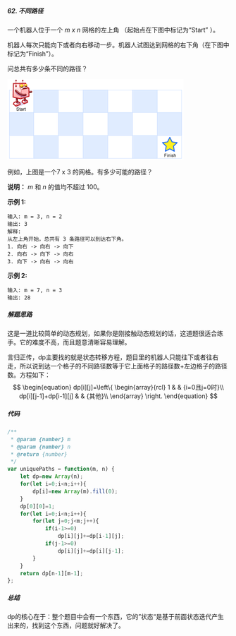 ##### 62. 不同路径

一个机器人位于一个 *m x n* 网格的左上角 （起始点在下图中标记为“Start” ）。

机器人每次只能向下或者向右移动一步。机器人试图达到网格的右下角（在下图中标记为“Finish”）。

问总共有多少条不同的路径？

![img](../images/robot_maze.png)

例如，上图是一个7 x 3 的网格。有多少可能的路径？

**说明：** *m* 和 *n* 的值均不超过 100。

**示例 1:**

```
输入: m = 3, n = 2
输出: 3
解释:
从左上角开始，总共有 3 条路径可以到达右下角。
1. 向右 -> 向右 -> 向下
2. 向右 -> 向下 -> 向右
3. 向下 -> 向右 -> 向右
```

**示例 2:**

```
输入: m = 7, n = 3
输出: 28
```



##### 解题思路

这是一道比较简单的动态规划，如果你是刚接触动态规划的话，这道题很适合练手。它的难度不高，而且题意清晰容易理解。

言归正传，dp主要找的就是状态转移方程，题目里的机器人只能往下或者往右走，所以说到达一个格子的不同路径数等于它上面格子的路径数+左边格子的路径数。方程如下：
$$
\begin{equation}
dp[i][j]=\left\{
\begin{array}{rcl}
1 & & {i=0且j=0时}\\
dp[i][j-1]+dp[i-1][j] & & {其他}\\
\end{array} \right.
\end{equation}
$$


##### 代码

```javascript
/**
 * @param {number} m
 * @param {number} n
 * @return {number}
 */
var uniquePaths = function(m, n) {
    let dp=new Array(n);
    for(let i=0;i<n;i++){
        dp[i]=new Array(m).fill(0);
    }
    dp[0][0]=1;
    for(let i=0;i<n;i++){
        for(let j=0;j<m;j++){
            if(i-1>=0)
                dp[i][j]+=dp[i-1][j];
            if(j-1>=0)
                dp[i][j]+=dp[i][j-1];
        }
    }
    return dp[n-1][m-1];
};
```



##### 总结

dp的核心在于：整个题目中会有一个东西，它的”状态“是基于前面状态迭代产生出来的，找到这个东西，问题就好解决了。

